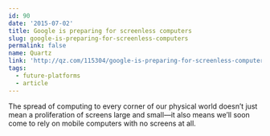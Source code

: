 ```yaml
---
id: 90
date: '2015-07-02'
title: Google is preparing for screenless computers
slug: google-is-preparing-for-screenless-computers
permalink: false
name: Quartz
link: 'http://qz.com/115304/google-is-preparing-for-screenless-computers/'
tags:
  - future-platforms
  - article
---
```

The spread of computing to every corner of our physical world doesn’t just mean a proliferation of screens large and small—it also means we’ll soon come to rely on mobile computers with no screens at all.
